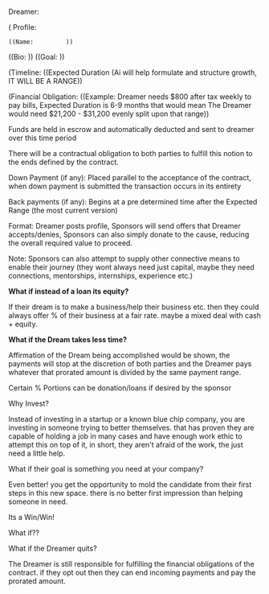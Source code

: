 Dreamer:

( Profile:

    ((Name:			))

((Bio: ))
((Goal: ))

(Timeline:
((Expected Duration (Ai will help formulate and structure growth, IT WILL BE A RANGE))

(Financial Obligation:
((Example: Dreamer needs $800 after tax weekly to pay bills, Expected Duration is 6-9 months
that would mean The Dreamer would need $21,200 - $31,200 evenly split upon that range))

Funds are held in escrow and automatically deducted and sent to dreamer over this time period

There will be a contractual obligation to both parties to fulfill this notion to the ends defined by the contract.

Down Payment (if any): Placed parallel to the acceptance of the contract, when down payment is submitted the transaction occurs in its entirety

Back payments (if any): Begins at a pre determined time after the Expected Range (the most current version)

Format: Dreamer posts profile, Sponsors will send offers that Dreamer accepts/denies, Sponsors can also simply donate to the cause, reducing the overall required value to proceed.

Note: Sponsors can also attempt to supply other connective means to enable their journey (they wont always need just capital, maybe they need connections, mentorships, internships, experience etc.)

**What if instead of a loan its equity?**

If their dream is to make a business/help their business etc. then they could always offer % of their business at a fair rate. maybe a mixed deal with cash + equity.

**What if the Dream takes less time?**

Affirmation of the Dream being accomplished would be shown, the payments will stop at the discretion of both parties and the Dreamer pays whatever that prorated amount is divided by the same payment range.

Certain % Portions can be donation/loans if desired by the sponsor

Why Invest?

Instead of investing in a startup or a known blue chip company, you are investing in someone trying to better themselves. that has proven they are capable of holding a job in many cases and have enough work ethic to attempt this on top of it, in short, they aren't afraid of the work, the just need a little help.

What if their goal is something you need at your company?

Even better! you get the opportunity to mold the candidate from their first steps in this new space. there is no better first impression than helping someone in need.

Its a Win/Win!

What if??

What if the Dreamer quits?

The Dreamer is still responsible for fulfilling the financial obligations of the contract. if they opt out then they can end incoming payments and pay the prorated amount.

